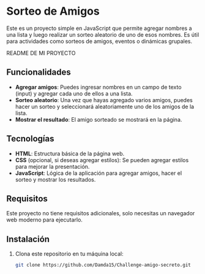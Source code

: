 # Sorteo de Amigos

Este es un proyecto simple en JavaScript que permite agregar nombres a una lista y luego realizar un sorteo aleatorio de uno de esos nombres.
Es útil para actividades como sorteos de amigos, eventos o dinámicas grupales.


README DE MI PROYECTO
## Funcionalidades

- **Agregar amigos**: Puedes ingresar nombres en un campo de texto (input) y agregar cada uno de ellos a una lista.
- **Sorteo aleatorio**: Una vez que hayas agregado varios amigos, puedes hacer un sorteo y seleccionará aleatoriamente uno de los amigos de la lista.
- **Mostrar el resultado**: El amigo sorteado se mostrará en la página.

## Tecnologías

- **HTML**: Estructura básica de la página web.
- **CSS** (opcional, si deseas agregar estilos): Se pueden agregar estilos para mejorar la presentación.
- **JavaScript**: Lógica de la aplicación para agregar amigos, hacer el sorteo y mostrar los resultados.

## Requisitos

Este proyecto no tiene requisitos adicionales, solo necesitas un navegador web moderno para ejecutarlo.

## Instalación

1. Clona este repositorio en tu máquina local:
   ```bash
   git clone https://github.com/Damda15/Challenge-amigo-secreto.git
